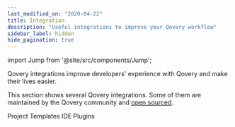 ```yaml
---
last_modified_on: "2020-04-22"
title: Integration
description: "Useful integrations to improve your Qovery workflow"
sidebar_label: hidden
hide_pagination: true
---
```


import Jump from '@site/src/components/Jump';

Qovery integrations improve developers' experience with Qovery and make their lives easier.

This section shows several Qovery integrations. Some of them are maintained by the Qovery community and [open sourced][urls.main_qovery_github].

<Jump to="/docs/using-qovery/integration/project-templates/">Project Templates</Jump>
<Jump to="/docs/using-qovery/integration/ide-plugins/">IDE Plugins</Jump>


[urls.main_qovery_github]: https://github.com/qovery

